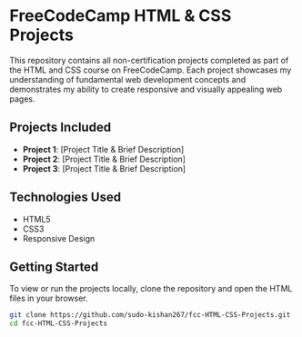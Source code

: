 # FreeCodeCamp HTML & CSS Projects

This repository contains all non-certification projects completed as part of the HTML and CSS course on FreeCodeCamp. Each project showcases my understanding of fundamental web development concepts and demonstrates my ability to create responsive and visually appealing web pages.

## Projects Included

- **Project 1**: [Project Title & Brief Description]
- **Project 2**: [Project Title & Brief Description]
- **Project 3**: [Project Title & Brief Description]

## Technologies Used

- HTML5
- CSS3
- Responsive Design

## Getting Started

To view or run the projects locally, clone the repository and open the HTML files in your browser.

```bash
git clone https://github.com/sudo-kishan267/fcc-HTML-CSS-Projects.git
cd fcc-HTML-CSS-Projects
